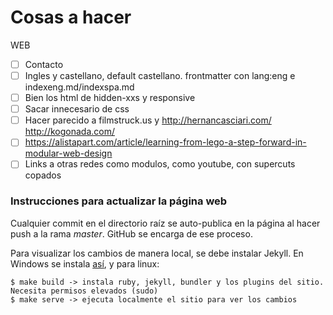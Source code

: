 # Cosas a hacer

WEB
- [ ] Contacto
- [ ] Ingles y castellano, default castellano. frontmatter con lang:eng e indexeng.md/indexspa.md
- [ ] Bien los html de hidden-xxs y responsive
- [ ] Sacar innecesario de css
- [ ] Hacer parecido a filmstruck.us y http://hernancasciari.com/ http://kogonada.com/
- [ ] https://alistapart.com/article/learning-from-lego-a-step-forward-in-modular-web-design
- [ ] Links a otras redes como modulos, como youtube, con supercuts copados

### Instrucciones para actualizar la página web

Cualquier commit en el directorio raíz se auto-publica en la página al hacer push a la rama _master_. GitHub se encarga de ese proceso.

Para visualizar los cambios de manera local, se debe instalar Jekyll. En Windows se instala [así](https://jwillmer.de/blog/tutorial/how-to-install-jekyll-and-pages-gem-on-windows-10-x46), y para linux:

```
$ make build -> instala ruby, jekyll, bundler y los plugins del sitio. Necesita permisos elevados (sudo)
$ make serve -> ejecuta localmente el sitio para ver los cambios
```

